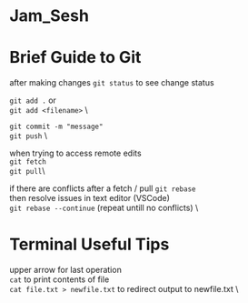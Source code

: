 # Jam_Sesh

# Brief Guide to Git

after making changes
`git status` to see change status

`git add .` or \
`git add <filename>` \

`git commit -m "message"` \
`git push` \

when trying to access remote edits \
`git fetch` \
`git pull`\

if there are conflicts after a fetch / pull
`git rebase` \
then resolve issues in text editor (VSCode) \
`git rebase --continue` (repeat untill no conflicts) \

# Terminal Useful Tips
upper arrow for last operation \
`cat` to print contents of file \
`cat file.txt > newfile.txt` to redirect output to newfile.txt \
